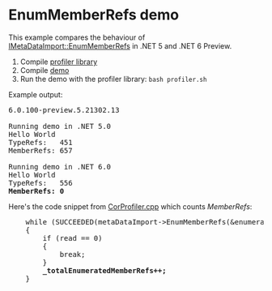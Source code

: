 # EnumMemberRefs demo

This example compares the behaviour of [IMetaDataImport::EnumMemberRefs](https://docs.microsoft.com/en-us/dotnet/framework/unmanaged-api/metadata/imetadataimport-enummemberrefs-method)
in .NET 5 and .NET 6 Preview.

1. Compile [profiler library](profiler)
2. Compile [demo](demo)
3. Run the demo with the profiler library: `bash profiler.sh`

Example output:

<pre>
6.0.100-preview.5.21302.13

Running demo in .NET 5.0
Hello World
TypeRefs:   451
MemberRefs: 657

Running demo in .NET 6.0
Hello World
TypeRefs:   556
<strong>MemberRefs: 0</strong>
</pre>

Here's the code snippet from [CorProfiler.cpp](https://github.com/kalikin/enumMemberRefs/blob/3b038ef0fe787771e91d4c9c239d342ceff9a8d5/profiler/src/CorProfiler.cpp#L111-L118) which counts *MemberRefs*:

<pre>
    while (SUCCEEDED(metaDataImport->EnumMemberRefs(&enumerator, typeRef, &memberRef, 1, &read)))
    {
        if (read == 0)
        {
            break;
        }
        <strong>_totalEnumeratedMemberRefs++;</strong>
    }
</pre>
